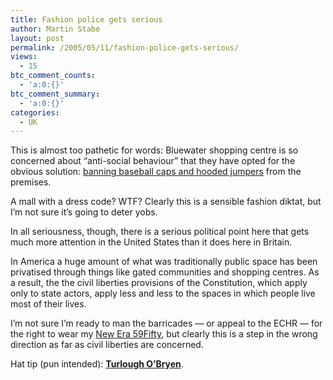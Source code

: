 ```yaml
---
title: Fashion police gets serious
author: Martin Stabe
layout: post
permalink: /2005/05/11/fashion-police-gets-serious/
views:
  - 15
btc_comment_counts:
  - 'a:0:{}'
btc_comment_summary:
  - 'a:0:{}'
categories:
  - UK
---
```

This is almost too pathetic for words: Bluewater shopping centre is so concerned about &ldquo;anti-social behaviour&rdquo; that they have opted for the obvious solution: [banning baseball caps and hooded jumpers][1] from the premises.

A mall with a dress code? WTF? Clearly this is a sensible fashion diktat, but I&#8217;m not sure it&#8217;s going to deter yobs.

In all seriousness, though, there is a serious political point here that gets much more attention in the United States than it does here in Britain.

In America a huge amount of what was traditionally public space has been privatised through things like gated communities and shopping centres. As a result, the the civil liberties provisions of the Constitution, which apply only to state actors, apply less and less to the spaces in which people live most of their lives.

I&rsquo;m not sure I&rsquo;m ready to man the barricades &mdash; or appeal to the ECHR &mdash; for the right to wear my [New Era 59Fifty][2], but clearly this is a step in the wrong direction as far as civil liberties are concerned.

Hat tip (pun intended): **[Turlough O&rsquo;Bryen][3]**.

 [1]: http://news.bbc.co.uk/1/hi/england/kent/4534903.stm
 [2]: http://www.neweracap.co.uk/index.cfm
 [3]: http://turlough.blogspot.com/
